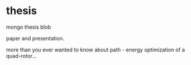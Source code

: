 thesis
======

mongo thesis blob

paper and presentation.

more than you ever wanted to know about path - energy optimization of a quad-rotor...
